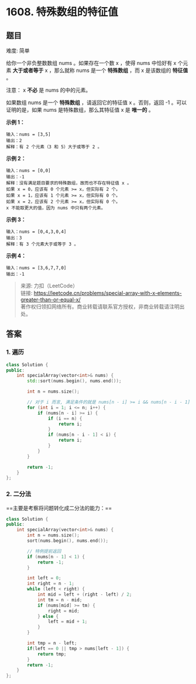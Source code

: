 # 1608. 特殊数组的特征值

## 题目

难度: 简单

给你一个非负整数数组 nums 。如果存在一个数 x ，使得 nums 中恰好有 x 个元素 **大于或者等于** x ，那么就称 nums 是一个 **特殊数组** ，而 x 是该数组的 **特征值** 。

注意： x **不必** 是 nums 的中的元素。

如果数组 nums 是一个 **特殊数组** ，请返回它的特征值 x 。否则，返回<em> </em>-1 。可以证明的是，如果 nums 是特殊数组，那么其特征值 x 是 **唯一的** 。

**示例 1：**

```
输入：nums = [3,5]
输出：2
解释：有 2 个元素（3 和 5）大于或等于 2 。

```

**示例 2：**

```
输入：nums = [0,0]
输出：-1
解释：没有满足题目要求的特殊数组，故而也不存在特征值 x 。
如果 x = 0，应该有 0 个元素 >= x，但实际有 2 个。
如果 x = 1，应该有 1 个元素 >= x，但实际有 0 个。
如果 x = 2，应该有 2 个元素 >= x，但实际有 0 个。
x 不能取更大的值，因为 nums 中只有两个元素。
```

**示例 3：**

```
输入：nums = [0,4,3,0,4]
输出：3
解释：有 3 个元素大于或等于 3 。

```

**示例 4：**

```
输入：nums = [3,6,7,7,0]
输出：-1

```

> 来源: 力扣（LeetCode）  
> 链接: <https://leetcode.cn/problems/special-array-with-x-elements-greater-than-or-equal-x/>  
> 著作权归领扣网络所有。商业转载请联系官方授权，非商业转载请注明出处。

## 答案

### 1. 遍历

```c++
class Solution {
public:
    int specialArray(vector<int>& nums) {
        std::sort(nums.begin(), nums.end());

        int n = nums.size();

        // 对于 i 而言, 满足条件的就是 nums[n - i] >= i && nums[n - i - 1] < i
        for (int i = 1; i <= n; i++) {
            if (nums[n - i] >= i) {
                if (i == n) {
                    return i;
                }
                if (nums[n - i - 1] < i) {
                    return i;
                }
            }
        }

        return -1;
    }
};
```

### 2. 二分法

==主要是考察将问题转化成二分法的能力：==

```c++
class Solution {
public:
    int specialArray(vector<int>& nums) {
        int n = nums.size();
        sort(nums.begin(), nums.end());

        // 特例提前返回
        if (nums[n - 1] < 1) {
            return -1;
        }

        int left = 0; 
        int right = n - 1;
        while (left < right) {
            int mid = left + (right - left) / 2;
            int tm = n - mid;
            if (nums[mid] >= tm) {
                right = mid;
            } else {
                left = mid + 1;
            }
        }

        int tmp = n - left;
        if(left == 0 || tmp > nums[left - 1]) {
            return tmp;
        }
        return -1;
    }
};
```
